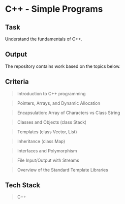 # C++ - Simple Programs

## Task
Understand the fundamentals of C++.

## Output
The repository contains work based on the topics below.

## Criteria
> Introduction to C++ programming

> Pointers, Arrays, and Dynamic Allocation

> Encapsulation: Array of Characters vs Class String

> Classes and Objects (class Stack)

> Templates (class Vector, List)

> Inheritance (class Map)

> Interfaces and Polymorphism

> File Input/Output with Streams

> Overview of the Standard Template Libraries

## Tech Stack
> C++
